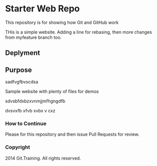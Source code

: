 # Starter Web Repo

This repository is for showing how Git and GitHub work

THis is a simple website. Adding a line for rebasing, then more changes from myfeature branch too.

## Deplyment

## Purpose
sadfvgfbvscdsa

Sample website with plenty of files for demos


sdvsbfdxbzxvnmjjmfhgngdfb


dvsvxfb
xfvb
xvbx
v
cxz

### How to Continue

Please for this repository and then issue Pull Requests for review.
### Copyright

2014 Git.Training. All rights reserved.
